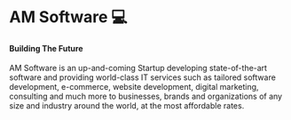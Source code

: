 # AM Software :computer:
#### Building The Future

AM Software is an up-and-coming Startup developing state-of-the-art software and providing world-class IT services such as tailored software development, e-commerce, website development, digital marketing, consulting and much more to businesses, brands and organizations of any size and industry around the world, at the most affordable rates.


<!--
**AM-Software/AM-Software** is a ✨ _special_ ✨ repository because its `README.md` (this file) appears on your GitHub profile.

Here are some ideas to get you started:

- 🔭 I’m currently working on ...
- 🌱 I’m currently learning ...
- 👯 I’m looking to collaborate on ...
- 🤔 I’m looking for help with ...
- 💬 Ask me about ...
- 📫 How to reach me: ...
- 😄 Pronouns: ...
- ⚡ Fun fact: ...
-->
